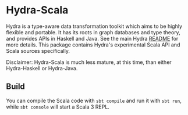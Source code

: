 # Hydra-Scala

Hydra is a type-aware data transformation toolkit which aims to be highly flexible and portable.
It has its roots in graph databases and type theory, and provides APIs in Haskell and Java.
See the main Hydra [README](https://github.com/CategoricalData/hydra) for more details.
This package contains Hydra's experimental Scala API and Scala sources specifically.

Disclaimer: Hydra-Scala is much less mature, at this time, than either Hydra-Haskell or Hydra-Java.

## Build

You can compile the Scala code with `sbt compile` and run it with `sbt run`, while `sbt console` will start a Scala 3 REPL.

